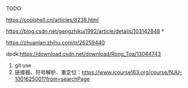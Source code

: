 TODO



https://coolshell.cn/articles/8239.html

https://blog.csdn.net/gengzhikui1992/article/details/103142848   *

https://zhuanlan.zhihu.com/p/26259440



dpdk:https://download.csdn.net/download/Rong_Toa/13044743 









1. git use
2.  链接器、符号解析、重定位：https://www.icourse163.org/course/NJU-1001625001?from=searchPage

